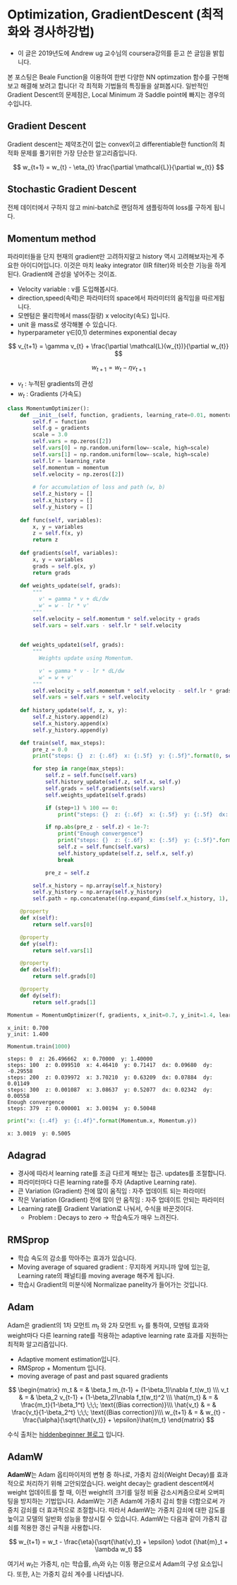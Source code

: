 # Optimization, GradientDescent (최적화와 경사하강법)

- 이 글은 2019년도에 Andrew ug 교수님의 coursera강의를 듣고 쓴 글임을 밝힙니다.

본 포스팅은 Beale Function을 이용하여 한번 다양한 NN optimzation 함수를 구현해보고 해결해 보려고 합니다! 각 최적화 기법들의 특징들을 살펴봅시다. 일반적인 Gradient Descent의 문제점은, Local Minimum 과 Saddle point에 빠지는 경우의 수입니다.

## Gradient Descent
Gradient descent는 제약조건이 없는 convex이고 differentiable한 function의 최적화 문제를 풀기위한 가장 단순한 알고리즘입니다.    

$$
w_{t+1} = w_{t} - \eta_{t} \frac{\partial \mathcal{L}}{\partial w_{t}}
$$

## Stochastic Gradient Descent
전체 데이터에서 구하지 않고 mini-batch로 랜덤하게 샘플링하여 loss를 구하게 됩니다.

## Momentum method 
파라미터들을 단지 현재의 gradient만 고려하지말고 history 역시 고려해보자는게 주요한 아이디어입니다.
이것은 마치 leaky integrator (IIR filter)와 비슷한 기능을 하게 된다. Gradient에 관성을 넣어주는 것이죠.

- Velocity variable : v를 도입해봅시다.
- direction,speed(속력)은 파라미터의 space에서 파라미터의 움직임을 따르게됩니다.
- 모멘텀은 물리학에서 mass(질량) x velocity(속도) 입니다.
- unit 을 mass로 생각해볼 수 있습니다.
- hyperparameter γ∈[0,1) determines exponential decay

$$
v_{t+1} = \gamma v_{t} + \frac{\partial \mathcal{L}(w_{t})}{\partial w_{t}}
$$

$$
w_{t+1} = w_{t} - \eta v_{t+1}
$$

- $v_{t}$ : 누적된 gradients의 관성
- $w_{t}$ : Gradients (가속도)


```python
class MomentumOptimizer():
    def __init__(self, function, gradients, learning_rate=0.01, momentum=0.9):
        self.f = function
        self.g = gradients
        scale = 3.0
        self.vars = np.zeros([2])
        self.vars[0] = np.random.uniform(low=-scale, high=scale)
        self.vars[1] = np.random.uniform(low=-scale, high=scale)
        self.lr = learning_rate
        self.momentum = momentum
        self.velocity = np.zeros([2])
        
        # for accumulation of loss and path (w, b)
        self.z_history = []
        self.x_history = []
        self.y_history = []
  
    def func(self, variables):
        x, y = variables
        z = self.f(x, y)
        return z
    
    def gradients(self, variables):
        x, y = variables
        grads = self.g(x, y)
        return grads
    
    def weights_update(self, grads):
        """
          v' = gamma * v + dL/dw
          w' = w - lr * v'
        """
        self.velocity = self.momentum * self.velocity + grads
        self.vars = self.vars - self.lr * self.velocity
        
    
    def weights_update1(self, grads):
        """
          Weights update using Momentum.

          v' = gamma * v - lr * dL/dw
          w' = w + v'
        """
        self.velocity = self.momentum * self.velocity - self.lr * grads
        self.vars = self.vars + self.velocity
    
    def history_update(self, z, x, y):
        self.z_history.append(z)
        self.x_history.append(x)
        self.y_history.append(y)

    def train(self, max_steps):
        pre_z = 0.0
        print("steps: {}  z: {:.6f}  x: {:.5f}  y: {:.5f}".format(0, self.func(self.vars), self.x, self.y))

        for step in range(max_steps):
            self.z = self.func(self.vars)
            self.history_update(self.z, self.x, self.y)
            self.grads = self.gradients(self.vars)
            self.weights_update1(self.grads)

            if (step+1) % 100 == 0:
                print("steps: {}  z: {:.6f}  x: {:.5f}  y: {:.5f}  dx: {:.5f}  dy: {:.5f}".format(step+1, self.func(self.vars), self.x, self.y, self.dx, self.dy))

            if np.abs(pre_z - self.z) < 1e-7:
                print("Enough convergence")
                print("steps: {}  z: {:.6f}  x: {:.5f}  y: {:.5f}".format(step+1, self.func(self.vars), self.x, self.y))
                self.z = self.func(self.vars)
                self.history_update(self.z, self.x, self.y)
                break

            pre_z = self.z

        self.x_history = np.array(self.x_history)
        self.y_history = np.array(self.y_history)
        self.path = np.concatenate((np.expand_dims(self.x_history, 1), np.expand_dims(self.y_history, 1)), axis=1).T

    @property
    def x(self):
        return self.vars[0]

    @property
    def y(self):
        return self.vars[1]

    @property
    def dx(self):
        return self.grads[0]

    @property
    def dy(self):
        return self.grads[1]
```


```python
Momentum = MomentumOptimizer(f, gradients, x_init=0.7, y_init=1.4, learning_rate=0.01, momentum=0.9)
```

    x_init: 0.700
    y_init: 1.400



```python
Momentum.train(1000)
```

    steps: 0  z: 26.496662  x: 0.70000  y: 1.40000
    steps: 100  z: 0.099510  x: 4.46410  y: 0.71417  dx: 0.09680  dy: -0.29558
    steps: 200  z: 0.039972  x: 3.70210  y: 0.63209  dx: 0.07884  dy: 0.01149
    steps: 300  z: 0.001087  x: 3.08637  y: 0.52077  dx: 0.02342  dy: 0.00558
    Enough convergence
    steps: 379  z: 0.000001  x: 3.00194  y: 0.50048



```python
print("x: {:.4f}  y: {:.4f}".format(Momentum.x, Momentum.y))
```

    x: 3.0019  y: 0.5005


## Adagrad

* 경사에 따라서 learning rate를 조금 다르게 해보는 접근. updates를 조절합니다. 
* 파라미터마다 다른 learning rate를 주자 (Adaptive Learning rate).
* 큰 Variation (Gradient) 전에 많이 움직임 : 자주 업데이트 되는 파라미터
* 작은 Variation (Gradient) 전에 많이 안 움직임 : 자주 업데이트 안되는 파라미터
* Learning rate를 Gradient Variation로 나눠서, 수식을 바꾼것이다.
    * Problem : Decays to zero -> 학습속도가 매우 느려진다.

## RMSprop

* 학습 속도의 감소를 막아주는 효과가 있습니다.
* Moving average of squared gradient : 무지하게 커지니까 앞에 있는걸, Learning rate의 패널티를 moving average 해주게 됩니다.
* 학습시 Gradient의 미분식에 Normalizae panelity가 들어가는 것입니다.

## Adam
Adam은 gradient의 1차 모먼트 $m_{t}$ 와 2차 모먼트 $v_{t}$ 를 통하여, 모멘텀 효과와 weight마다 다른 learning rate를 적용하는 adaptive learning rate 효과를 지원하는 최적화 알고리즘입니다.

* Adaptive moment estimation입니다.
* RMSprop + Momentum 입니다.
* moving average of past and past squared gradients

$$
\begin{matrix} m_t & = & \beta_1 m_{t-1} + (1-\beta_1)\nabla f_t(w_t) \\\ 
v_t & = & \beta_2 v_{t-1} + (1-\beta_2)\nabla f_t(w_t)^2 \\\ 
\hat{m_t} & = & \frac{m_t}{1-\beta_1^t} \;\;\; \text{(Bias correction)}\\\ 
\hat{v_t} & = & \frac{v_t}{1-\beta_2^t} \;\;\; \text{(Bias correction)}\\\ 
w_{t+1} & = & w_{t} - \frac{\alpha}{\sqrt{\hat{v_t}} + \epsilon}\hat{m_t} \end{matrix}
$$

수식 출처는 [hiddenbeginner 블로그](https://hiddenbeginner.github.io/deeplearning/paperreview/2019/12/29/paper_review_AdamW.html) 입니다.


## AdamW

**AdamW**는 Adam 옵티마이저의 변형 중 하나로, 가중치 감쇠(Weight Decay)를 효과적으로 처리하기 위해 고안되었습니다. weight decay는 gradient descent에서 weight 업데이트를 할 때, 이전 weight의 크기를 일정 비율 감소시켜줌으로써 오버피팅을 방지하는 기법입니다. AdamW는 기존 Adam에 가중치 감쇠 항을 더함으로써 가중치 감쇠를 더 효과적으로 조절합니다. 따라서 AdamW는 가중치 감쇠에 대한 감도를 높이고 모델의 일반화 성능을 향상시킬 수 있습니다. AdamW는 다음과 같이 가중치 감쇠를 적용한 갱신 규칙을 사용합니다.

$$
w_{t+1} = w_t - \frac{\eta}{\sqrt{\hat{v}_t} + \epsilon} \odot (\hat{m}_t + \lambda w_t)
$$

여기서 $w_t$는 가중치, $\eta$는 학습률, $\hat{m}_t$와 $\hat{v}_t$는 이동 평균으로서 Adam의 구성 요소입니다. 또한, $\lambda$는 가중치 감쇠 계수를 나타냅니다.
